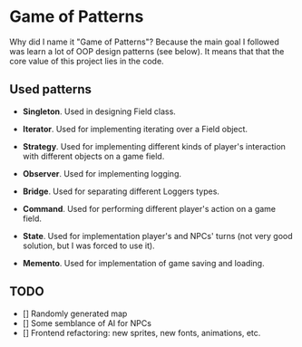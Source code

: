 # Game of Patterns

Why did I name it "Game of Patterns"? Because the main goal I followed was learn a lot of OOP design patterns (see below).
It means that that the core value of this project lies in the code.

## Used patterns

* **Singleton**. Used in designing Field class.

* **Iterator**. Used for implementing iterating over a Field object.

* **Strategy**. Used for implementing different kinds of player's interaction with different objects on a game field.

* **Observer**. Used for implementing logging.

* **Bridge**. Used for separating different Loggers types.

* **Command**. Used for performing different player's action on a game field.

* **State**. Used for implementation player's and NPCs' turns (not very good solution, but I was forced to use it).

* **Memento**. Used for implementation of game saving and loading.

## TODO

- [] Randomly generated map
- [] Some semblance of AI for NPCs
- [] Frontend refactoring: new sprites, new fonts, animations, etc.